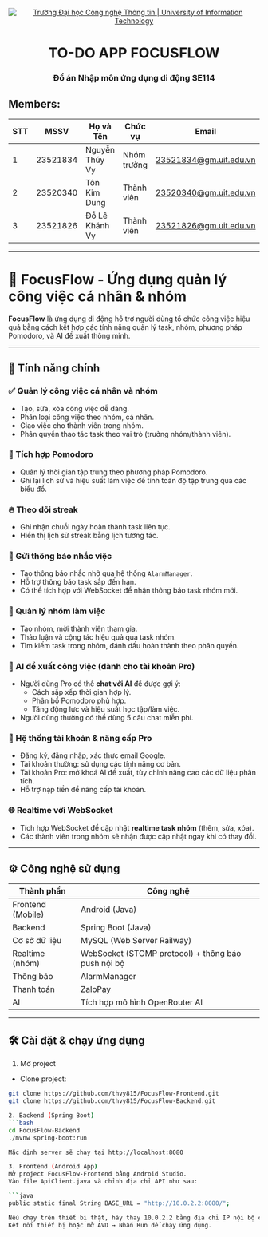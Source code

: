 
<p align="center">
  <a href="https://www.uit.edu.vn/" title="Trường Đại học Công nghệ Thông tin" style="border: none;">
    <img src="https://i.imgur.com/WmMnSRt.png" alt="Trường Đại học Công nghệ Thông tin | University of Information Technology">
  </a>
</p>

<h1 align="center">TO-DO APP FOCUSFLOW</h1>
<h3 align="center">Đồ án Nhập môn ứng dụng di động SE114</h3>

## Members:

| STT | MSSV      | Họ và Tên            | Chức vụ     | Email                    |
|-----|-----------|----------------------|-------------|--------------------------|
| 1   | 23521834  | Nguyễn Thúy Vy       | Nhóm trưởng | 23521834@gm.uit.edu.vn   |
| 2   | 23520340  | Tôn Kim Dung         | Thành viên  | 23520340@gm.uit.edu.vn   |
| 3   | 23521826  | Đỗ Lê Khánh Vy       | Thành viên  | 23521826@gm.uit.edu.vn   |

---

# 📱 FocusFlow - Ứng dụng quản lý công việc cá nhân & nhóm

**FocusFlow** là ứng dụng di động hỗ trợ người dùng tổ chức công việc hiệu quả bằng cách kết hợp các tính năng quản lý task, nhóm, phương pháp Pomodoro, và AI đề xuất thông minh.

---

## 🚀 Tính năng chính

### ✅ Quản lý công việc cá nhân và nhóm
- Tạo, sửa, xóa công việc dễ dàng.
- Phân loại công việc theo nhóm, cá nhân.
- Giao việc cho thành viên trong nhóm.
- Phân quyền thao tác task theo vai trò (trưởng nhóm/thành viên).

### 🍅 Tích hợp Pomodoro
- Quản lý thời gian tập trung theo phương pháp Pomodoro.
- Ghi lại lịch sử và hiệu suất làm việc để tính toán độ tập trung qua các biểu đồ.

### 🔥 Theo dõi streak
- Ghi nhận chuỗi ngày hoàn thành task liên tục.
- Hiển thị lịch sử streak bằng lịch tương tác.

### 🔔 Gửi thông báo nhắc việc
- Tạo thông báo nhắc nhở qua hệ thống `AlarmManager`.
- Hỗ trợ thông báo task sắp đến hạn.
- Có thể tích hợp với WebSocket để nhận thông báo task nhóm mới.

### 👥 Quản lý nhóm làm việc
- Tạo nhóm, mời thành viên tham gia.
- Thảo luận và cộng tác hiệu quả qua task nhóm.
- Tìm kiếm task trong nhóm, đánh dấu hoàn thành theo phân quyền.

### 🧠 AI đề xuất công việc (dành cho tài khoản Pro)
- Người dùng Pro có thể **chat với AI** để được gợi ý:
  - Cách sắp xếp thời gian hợp lý.
  - Phân bổ Pomodoro phù hợp.
  - Tăng động lực và hiệu suất học tập/làm việc.
- Người dùng thường có thể dùng 5 câu chat miễn phí.

### 💼 Hệ thống tài khoản & nâng cấp Pro
- Đăng ký, đăng nhập, xác thực email Google.
- Tài khoản thường: sử dụng các tính năng cơ bản.
- Tài khoản Pro: mở khoá AI đề xuất, tùy chỉnh nâng cao các dữ liệu phân tích.
- Hỗ trợ nạp tiền để nâng cấp tài khoản.

### 🌐 Realtime với WebSocket
- Tích hợp WebSocket để cập nhật **realtime task nhóm** (thêm, sửa, xóa).
- Các thành viên trong nhóm sẽ nhận được cập nhật ngay khi có thay đổi.

---

## ⚙️ Công nghệ sử dụng

| Thành phần | Công nghệ |
|-----------|-----------|
| Frontend (Mobile) | Android (Java) |
| Backend | Spring Boot (Java) |
| Cơ sở dữ liệu | MySQL (Web Server Railway) |
| Realtime (nhóm) | WebSocket (STOMP protocol) + thông báo push nội bộ |
| Thông báo | AlarmManager |
| Thanh toán | ZaloPay |
| AI | Tích hợp mô hình OpenRouter AI |

---

## 🛠️ Cài đặt & chạy ứng dụng

1. Mở project
- Clone project:
```bash
git clone https://github.com/thvy815/FocusFlow-Frontend.git
git clone https://github.com/thvy815/FocusFlow-Backend.git

2. Backend (Spring Boot)
```bash
cd FocusFlow-Backend
./mvnw spring-boot:run

Mặc định server sẽ chạy tại http://localhost:8080

3. Frontend (Android App)
Mở project FocusFlow-Frontend bằng Android Studio.
Vào file ApiClient.java và chỉnh địa chỉ API như sau:

```java
public static final String BASE_URL = "http://10.0.2.2:8080/";

Nếu chạy trên thiết bị thật, hãy thay 10.0.2.2 bằng địa chỉ IP nội bộ của máy backend (ví dụ: 192.168.1.5).
Kết nối thiết bị hoặc mở AVD → Nhấn Run để chạy ứng dụng.
